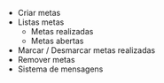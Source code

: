 - Criar metas
- Listas metas
    - Metas realizadas
    - Metas abertas
- Marcar / Desmarcar metas realizadas
- Remover metas
- Sistema de mensagens 
